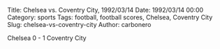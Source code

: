 Title: Chelsea vs. Coventry City, 1992/03/14
Date: 1992/03/14 00:00
Category: sports
Tags: football, football scores, Chelsea, Coventry City
Slug: chelsea-vs-coventry-city
Author: carbonero


Chelsea 0 - 1 Coventry City
